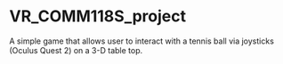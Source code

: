# VR_COMM118S_project
A simple game that allows user to interact with a tennis ball via joysticks (Oculus Quest 2) on a 3-D table top.
